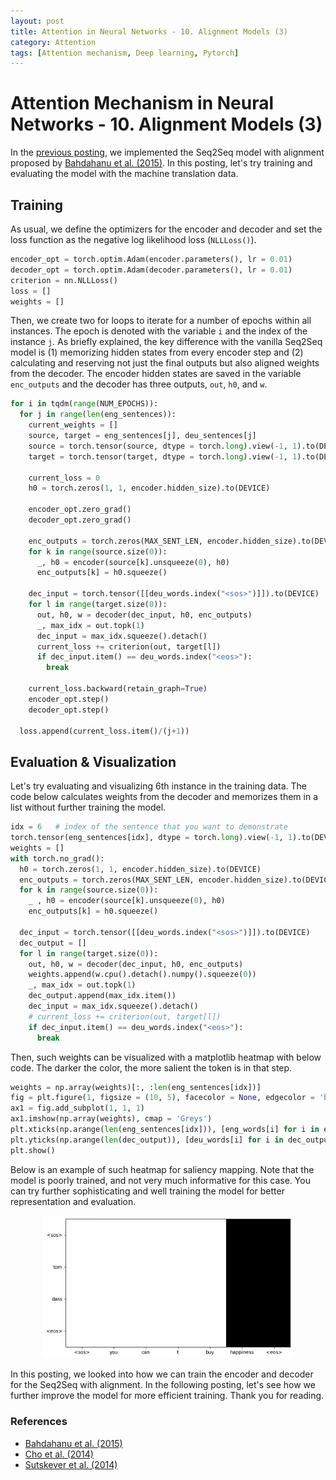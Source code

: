 ```yaml
---
layout: post
title: Attention in Neural Networks - 10. Alignment Models (3)
category: Attention
tags: [Attention mechanism, Deep learning, Pytorch]
---
```


# Attention Mechanism in Neural Networks - 10. Alignment Models (3)

In the [previous posting](https://buomsoo-kim.github.io/attention/2020/03/06/Attention-mechanism-9.md/), we implemented the Seq2Seq model with alignment proposed by [Bahdahanu et al. (2015)](https://arxiv.org/pdf/1409.0473.pdf). In this posting, let's try training and evaluating the model with the machine translation data.


## Training

As usual, we define the optimizers for the encoder and decoder and set the loss function as the negative log likelihood loss (```NLLLoss()```).

```python
encoder_opt = torch.optim.Adam(encoder.parameters(), lr = 0.01)
decoder_opt = torch.optim.Adam(decoder.parameters(), lr = 0.01)
criterion = nn.NLLLoss()
loss = []
weights = []
```

Then, we create two for loops to iterate for a number of epochs within all instances. The epoch is denoted with the variable ```i``` and the index of the instance ```j```. As briefly explained, the key difference with the vanilla Seq2Seq model is (1) memorizing hidden states from every encoder step and (2) calculating and reserving not just the final outputs but also aligned weights from the decoder. The encoder hidden states are saved in the variable ```enc_outputs``` and the decoder has three outputs, ```out```, ```h0```, and ```w```. 

```python
for i in tqdm(range(NUM_EPOCHS)):
  for j in range(len(eng_sentences)):
    current_weights = []
    source, target = eng_sentences[j], deu_sentences[j]
    source = torch.tensor(source, dtype = torch.long).view(-1, 1).to(DEVICE)
    target = torch.tensor(target, dtype = torch.long).view(-1, 1).to(DEVICE)

    current_loss = 0
    h0 = torch.zeros(1, 1, encoder.hidden_size).to(DEVICE)

    encoder_opt.zero_grad()
    decoder_opt.zero_grad()

    enc_outputs = torch.zeros(MAX_SENT_LEN, encoder.hidden_size).to(DEVICE)
    for k in range(source.size(0)):
      _, h0 = encoder(source[k].unsqueeze(0), h0)
      enc_outputs[k] = h0.squeeze()
    
    dec_input = torch.tensor([[deu_words.index("<sos>")]]).to(DEVICE)
    for l in range(target.size(0)):
      out, h0, w = decoder(dec_input, h0, enc_outputs)
      _, max_idx = out.topk(1)
      dec_input = max_idx.squeeze().detach()
      current_loss += criterion(out, target[l])
      if dec_input.item() == deu_words.index("<eos>"):
        break

    current_loss.backward(retain_graph=True)
    encoder_opt.step()
    decoder_opt.step()

  loss.append(current_loss.item()/(j+1))
```

## Evaluation & Visualization

Let's try evaluating and visualizing 6th instance in the training data. The code below calculates weights from the decoder and memorizes them in a list without further training the model.

```python
idx = 6   # index of the sentence that you want to demonstrate
torch.tensor(eng_sentences[idx], dtype = torch.long).view(-1, 1).to(DEVICE)
weights = []
with torch.no_grad():
  h0 = torch.zeros(1, 1, encoder.hidden_size).to(DEVICE)
  enc_outputs = torch.zeros(MAX_SENT_LEN, encoder.hidden_size).to(DEVICE)
  for k in range(source.size(0)):
    _ , h0 = encoder(source[k].unsqueeze(0), h0)
    enc_outputs[k] = h0.squeeze()
  
  dec_input = torch.tensor([[deu_words.index("<sos>")]]).to(DEVICE)
  dec_output = []
  for l in range(target.size(0)):
    out, h0, w = decoder(dec_input, h0, enc_outputs)
    weights.append(w.cpu().detach().numpy().squeeze(0))
    _, max_idx = out.topk(1)
    dec_output.append(max_idx.item())
    dec_input = max_idx.squeeze().detach()
    # current_loss += criterion(out, target[l])
    if dec_input.item() == deu_words.index("<eos>"):
      break
```

Then, such weights can be visualized with a matplotlib heatmap with below code. The darker the color, the more salient the token is in that step.

```python
weights = np.array(weights)[:, :len(eng_sentences[idx])]
fig = plt.figure(1, figsize = (10, 5), facecolor = None, edgecolor = 'b')
ax1 = fig.add_subplot(1, 1, 1)
ax1.imshow(np.array(weights), cmap = 'Greys')
plt.xticks(np.arange(len(eng_sentences[idx])), [eng_words[i] for i in eng_sentences[idx]])
plt.yticks(np.arange(len(dec_output)), [deu_words[i] for i in dec_output])
plt.show()
```

Below is an example of such heatmap for saliency mapping. Note that the model is poorly trained, and not very much informative for this case. You can try further sophisticating and well training the model for better representation and evaluation.

<p align = "center">
<img src ="/data/images/2020-03-12/1.png" width = "400px"/>
</p>

In this posting, we looked into how we can train the encoder and decoder for the Seq2Seq with alignment. In the following posting, let's see how we further improve the model for more efficient training. Thank you for reading.

### References

- [Bahdahanu et al. (2015)](https://arxiv.org/pdf/1409.0473.pdf)
- [Cho et al. (2014)](http://emnlp2014.org/papers/pdf/EMNLP2014179.pdf)
- [Sutskever et al. (2014)](https://papers.nips.cc/paper/5346-sequence-to-sequence-learning-with-neural-networks.pdf)

